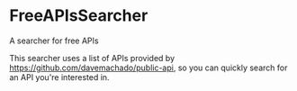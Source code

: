 # FreeAPIsSearcher
A searcher for free APIs

This searcher uses a list of APIs provided by https://github.com/davemachado/public-api, so you can quickly search for an API you're interested in. 
